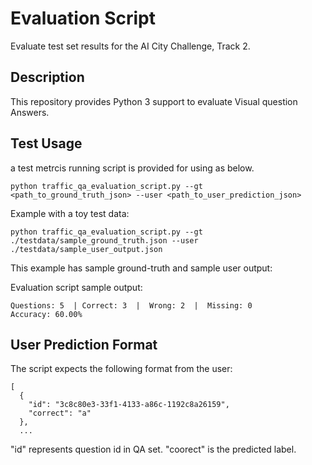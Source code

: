 Evaluation Script
===================

Evaluate test set results for the AI City Challenge, Track 2.

## Description ##
This repository provides Python 3 support to evaluate Visual question Answers.


## Test Usage ##
a test metrcis running script is provided for using as below. 
```
python traffic_qa_evaluation_script.py --gt <path_to_ground_truth_json> --user <path_to_user_prediction_json>
```

Example with a toy test data:
```
python traffic_qa_evaluation_script.py --gt ./testdata/sample_ground_truth.json --user ./testdata/sample_user_output.json
```

This example has sample ground-truth and sample user output:

Evaluation script sample output:
```
Questions: 5  | Correct: 3  |  Wrong: 2  |  Missing: 0
Accuracy: 60.00%

```

## User Prediction Format ##

The script expects the following format from the user:

```
[
  {
    "id": "3c8c80e3-33f1-4133-a86c-1192c8a26159",
    "correct": "a"
  },
  ...
```

"id" represents question id in QA set.
"coorect" is the predicted label.


